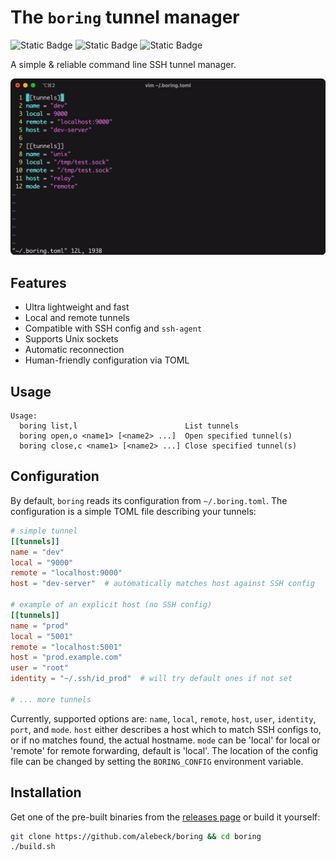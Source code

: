 # The `boring` tunnel manager

![Static Badge](https://img.shields.io/badge/build-passing-green?) ![Static Badge](https://img.shields.io/badge/release-0.4.0-orange?) ![Static Badge](https://img.shields.io/badge/license-MIT-blue?)

A simple & reliable command line SSH tunnel manager.

![Screenshot](./assets/dark.gif)

## Features
* Ultra lightweight and fast
* Local and remote tunnels
* Compatible with SSH config and `ssh-agent`
* Supports Unix sockets
* Automatic reconnection
* Human-friendly configuration via TOML

## Usage
```
Usage:
  boring list,l                        List tunnels
  boring open,o <name1> [<name2> ...]  Open specified tunnel(s)
  boring close,c <name1> [<name2> ...] Close specified tunnel(s)
```

## Configuration
By default, `boring` reads its configuration from `~/.boring.toml`. The configuration is a simple TOML file describing your tunnels:

```toml
# simple tunnel
[[tunnels]]
name = "dev"
local = "9000"
remote = "localhost:9000"
host = "dev-server"  # automatically matches host against SSH config

# example of an explicit host (no SSH config)
[[tunnels]]
name = "prod"
local = "5001"
remote = "localhost:5001"
host = "prod.example.com"
user = "root"
identity = "~/.ssh/id_prod"  # will try default ones if not set

# ... more tunnels
```

Currently, supported options are: `name`, `local`, `remote`, `host`, `user`, `identity`, `port`, and `mode`. `host` either describes a host which to match SSH configs to, or if no matches found, the actual hostname. `mode` can be 'local' for local or 'remote' for remote forwarding, default is 'local'. The location of the config file can be changed by setting the `BORING_CONFIG` environment variable.


## Installation
Get one of the pre-built binaries from the [releases page](https://github.com/alebeck/boring/releases) or build it yourself:

```sh
git clone https://github.com/alebeck/boring && cd boring
./build.sh
```

